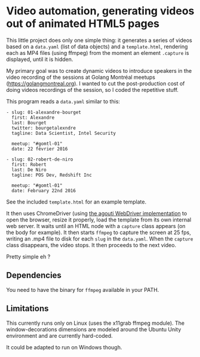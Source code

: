 Video automation, generating videos out of animated HTML5 pages
===============================================================

This little project does only one simple thing: it generates a series
of videos based on a `data.yaml` (list of data objects) and a
`template.html`, rendering each as MP4 files (using ffmpeg) from the
moment an element `.capture` is displayed, until it is hidden.

My primary goal was to create dynamic videos to introduce speakers in
the video recording of the sessions at Golang Montréal meetups
(https://golangmontreal.org).  I wanted to cut the post-production
cost of doing videos recordings of the session, so I coded the
repetitive stuff.

This program reads a `data.yaml` similar to this:

```
- slug: 01-alexandre-bourget
  first: Alexandre
  last: Bourget
  twitter: bourgetalexndre
  tagline: Data Scientist, Intel Security

  meetup: "#gomtl-01"
  date: 22 février 2016

- slug: 02-robert-de-niro
  first: Robert
  last: De Niro
  tagline: POS Dev, Redshift Inc

  meetup: "#gomtl-01"
  date: February 22nd 2016
```

See the included `template.html` for an example template.

It then uses ChromeDriver (using
[the agouti WebDriver implementation](https://github.com/sclevine/agouti)
to open the browser, resize it properly, load the template from its
own internal web server.  It waits until an HTML node with a `capture`
class appears (on the body for example). It then starts `ffmpeg` to
capture the screen at 25 fps, writing an .mp4 file to disk for each
`slug` in the `data.yaml`.  When the `capture` class disappears, the
video stops.  It then proceeds to the next video.

Pretty simple eh ?

Dependencies
------------

You need to have the binary for `ffmpeg` available in your PATH.

Limitations
-----------

This currently runs only on Linux (uses the x11grab ffmpeg
module). The window-decorations dimensions are modeled around the
Ubuntu Unity environment and are currently hard-coded.

It could be adapted to run on Windows though.
